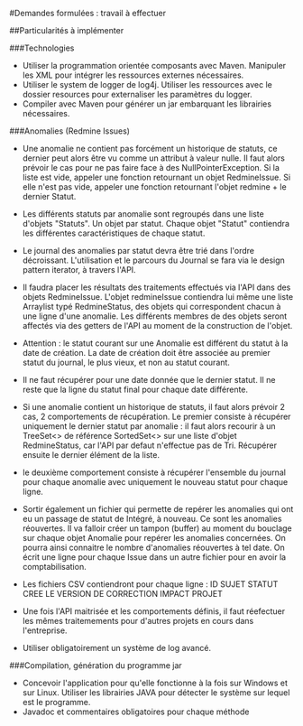 #Demandes formulées : travail à effectuer

##Particularités à implémenter

###Technologies

* Utiliser la programmation orientée composants avec Maven. Manipuler les XML pour intégrer les ressources externes nécessaires.
* Utiliser le system de logger de log4j. Utiliser les ressources avec le dossier resources pour externaliser les paramètres du logger.
* Compiler avec Maven pour générer un jar embarquant les librairies nécessaires.

###Anomalies (Redmine Issues)

* Une anomalie ne contient pas forcément un historique de statuts, ce dernier peut alors être vu comme un attribut à valeur nulle. Il faut alors prévoir le cas pour ne pas faire face à des NullPointerException. Si la liste est vide, appeler une fonction retournant un objet RedmineIssue. Si elle n'est pas vide, appeler une fonction retournant l'objet redmine + le dernier Statut.

* Les différents statuts par anomalie sont regroupés dans une liste d'objets "Statuts". Un objet par statut. Chaque objet "Statut" contiendra les différentes caractéristiques de chaque statut.
* Le journal des anomalies par statut devra être trié dans l'ordre décroissant. L'utilisation et le parcours du Journal se fara via le design pattern iterator, à travers l'API.
* Il faudra placer les résultats des traitements effectués via l'API dans des objets RedmineIssue. L'objet redmineIssue contiendra lui même une liste Arraylist typé RedmineStatus, des objets qui correspondent chacun à une ligne d'une anomalie. Les différents membres de des objets seront affectés via des getters de l'API au moment de la construction de l'objet.
* Attention : le statut courant sur une Anomalie est différent du statut à la date de création. La date de création doit être associée au premier statut du journal, le plus vieux, et non au statut courant.
* Il ne faut récupérer pour une date donnée que le dernier statut. Il ne reste que la ligne du statut final pour chaque date différente.
* Si une anomalie contient un historique de statuts, il faut alors prévoir 2 cas, 2 comportements de récupération. Le premier consiste à récupérer uniquement le dernier statut par anomalie : il faut alors recourir à un TreeSet<> de référence SortedSet<> sur une liste d'objet RedmineStatus, car l'API par defaut n'effectue pas de Tri. Récupérer ensuite le dernier élément de la liste.
* le deuxième comportement consiste à récupérer l'ensemble du journal pour chaque anomalie avec uniquement le nouveau statut pour chaque ligne.
* Sortir également un fichier qui permette de repérer les anomalies qui ont eu un passage de statut de Intégré, à nouveau. Ce sont les anomalies réouvertes. Il va falloir créer un tampon (buffer) au moment du bouclage sur chaque objet Anomalie pour repérer les anomalies concernées. On pourra ainsi connaitre le nombre d'anomalies réouvertes à tel date. On écrit une ligne pour chaque Issue dans un autre fichier pour en avoir la comptabilisation.
* Les fichiers CSV contiendront pour chaque ligne : ID	SUJET	STATUT	CREE LE	VERSION DE CORRECTION	IMPACT	PROJET
* Une fois l'API maitrisée et les comportements définis, il faut réefectuer les mêmes traitemements pour d'autres projets en  cours dans l'entreprise.
* Utiliser obligatoirement un système de log avancé.

###Compilation, génération du programme jar

* Concevoir l'application pour qu'elle fonctionne à la fois sur Windows et sur Linux. Utiliser les librairies JAVA pour détecter le système sur lequel est le programme.
* Javadoc et commentaires obligatoires pour chaque méthode

